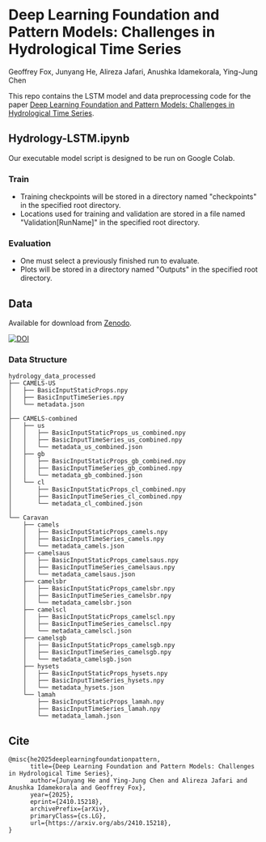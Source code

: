 # Deep Learning Foundation and Pattern Models: Challenges in Hydrological Time Series

Geoffrey Fox, Junyang He, Alireza Jafari, Anushka Idamekorala, Ying-Jung Chen

This repo contains the LSTM model and data preprocessing code for the paper [Deep Learning Foundation and Pattern Models: Challenges in Hydrological Time Series](https://arxiv.org/abs/2410.15218).


## Hydrology-LSTM.ipynb
Our executable model script is designed to be run on Google Colab. 

### Train
- Training checkpoints will be stored in a directory named "checkpoints" in the specified root directory.
- Locations used for training and validation are stored in a file named "Validation[RunName]" in the specified root directory.

### Evaluation
- One must select a previously finished run to evaluate.
- Plots will be stored in a directory named "Outputs" in the specified root directory.


## Data
Available for download from [Zenodo](https://doi.org/10.5281/zenodo.13975174).

[![DOI](https://zenodo.org/badge/DOI/10.5281/zenodo.13975174.svg)](https://doi.org/10.5281/zenodo.13975174)

### Data Structure
```
hydrology_data_processed
├── CAMELS-US
│   ├── BasicInputStaticProps.npy
│   ├── BasicInputTimeSeries.npy
│   └── metadata.json
│
├── CAMELS-combined
│   ├── us
│   │   ├── BasicInputStaticProps_us_combined.npy
│   │   ├── BasicInputTimeSeries_us_combined.npy
│   │   └── metadata_us_combined.json
│   ├── gb
│   │   ├── BasicInputStaticProps_gb_combined.npy
│   │   ├── BasicInputTimeSeries_gb_combined.npy
│   │   └── metadata_gb_combined.json
│   └── cl
│       ├── BasicInputStaticProps_cl_combined.npy
│       ├── BasicInputTimeSeries_cl_combined.npy
│       └── metadata_cl_combined.json
│
└── Caravan
    ├── camels
    │   ├── BasicInputStaticProps_camels.npy
    │   ├── BasicInputTimeSeries_camels.npy
    │   └── metadata_camels.json
    ├── camelsaus
    │   ├── BasicInputStaticProps_camelsaus.npy
    │   ├── BasicInputTimeSeries_camelsaus.npy
    │   └── metadata_camelsaus.json
    ├── camelsbr
    │   ├── BasicInputStaticProps_camelsbr.npy
    │   ├── BasicInputTimeSeries_camelsbr.npy
    │   └── metadata_camelsbr.json
    ├── camelscl
    │   ├── BasicInputStaticProps_camelscl.npy
    │   ├── BasicInputTimeSeries_camelscl.npy
    │   └── metadata_camelscl.json
    ├── camelsgb
    │   ├── BasicInputStaticProps_camelsgb.npy
    │   ├── BasicInputTimeSeries_camelsgb.npy
    │   └── metadata_camelsgb.json
    ├── hysets
    │   ├── BasicInputStaticProps_hysets.npy
    │   ├── BasicInputTimeSeries_hysets.npy
    │   └── metadata_hysets.json
    └── lamah
        ├── BasicInputStaticProps_lamah.npy
        ├── BasicInputTimeSeries_lamah.npy
        └── metadata_lamah.json

```

## Cite
```
@misc{he2025deeplearningfoundationpattern,
      title={Deep Learning Foundation and Pattern Models: Challenges in Hydrological Time Series}, 
      author={Junyang He and Ying-Jung Chen and Alireza Jafari and Anushka Idamekorala and Geoffrey Fox},
      year={2025},
      eprint={2410.15218},
      archivePrefix={arXiv},
      primaryClass={cs.LG},
      url={https://arxiv.org/abs/2410.15218}, 
}
```
